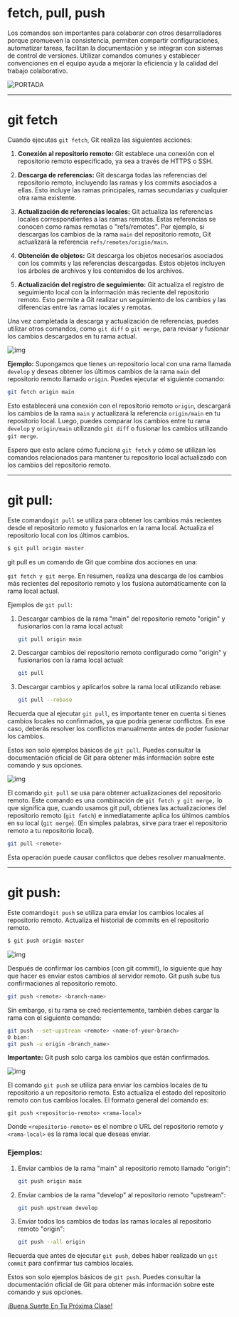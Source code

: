 # fetch, pull, push

Los comandos son importantes para colaborar con otros desarrolladores porque promueven la consistencia, permiten compartir configuraciones, automatizar tareas, facilitan la documentación y se integran con sistemas de control de versiones. Utilizar comandos comunes y establecer convenciones en el equipo ayuda a mejorar la eficiencia y la calidad del trabajo colaborativo.

![PORTADA](https://miro.medium.com/v2/resize:fit:1024/1*jS0a3S2-YZfaA-WJqLWUrQ.png)


---

# git fetch


Cuando ejecutas `git fetch`, Git realiza las siguientes acciones:

1. **Conexión al repositorio remoto:** Git establece una conexión con el repositorio remoto especificado, ya sea a través de HTTPS o SSH.

2. **Descarga de referencias:** Git descarga todas las referencias del repositorio remoto, incluyendo las ramas y los commits asociados a ellas. Esto incluye las ramas principales, ramas secundarias y cualquier otra rama existente.

3. **Actualización de referencias locales:** Git actualiza las referencias locales correspondientes a las ramas remotas. Estas referencias se conocen como ramas remotas o "refs/remotes". Por ejemplo, si descargas los cambios de la rama `main` del repositorio remoto, Git actualizará la referencia `refs/remotes/origin/main`.

4. **Obtención de objetos:** Git descarga los objetos necesarios asociados con los commits y las referencias descargadas. Estos objetos incluyen los árboles de archivos y los contenidos de los archivos.

5. **Actualización del registro de seguimiento:** Git actualiza el registro de seguimiento local con la información más reciente del repositorio remoto. Esto permite a Git realizar un seguimiento de los cambios y las diferencias entre las ramas locales y remotas.

Una vez completada la descarga y actualización de referencias, puedes utilizar otros comandos, como `git diff` o `git merge`, para revisar y fusionar los cambios descargados en tu rama actual.

![img](https://geekytheory.com/content/images/2021/11/git-fetch-vs-git-pull-diferencias.png)

**Ejemplo:**
Supongamos que tienes un repositorio local con una rama llamada `develop` y deseas obtener los últimos cambios de la rama `main` del repositorio remoto llamado `origin`. Puedes ejecutar el siguiente comando:

```bash
git fetch origin main
```

Esto establecerá una conexión con el repositorio remoto `origin`, descargará los cambios de la rama `main` y actualizará la referencia `origin/main` en tu repositorio local. Luego, puedes comparar los cambios entre tu rama `develop` y `origin/main` utilizando `git diff` o fusionar los cambios utilizando `git merge`.

Espero que esto aclare cómo funciona `git fetch` y cómo se utilizan los comandos relacionados para mantener tu repositorio local actualizado con los cambios del repositorio remoto.

---


# **git pull**:

 Este comando`git pull` se utiliza para obtener los cambios más recientes desde el repositorio remoto y fusionarlos en la rama local. Actualiza el repositorio local con los últimos cambios.

   ```bash
   $ git pull origin master
   ```

git pull es un comando de Git que combina dos acciones en una: 

`git fetch y git merge`. En resumen, realiza una descarga de los cambios más recientes del repositorio remoto y los fusiona automáticamente con la rama local actual.

Ejemplos de `git pull`:

1. Descargar cambios de la rama "main" del repositorio remoto "origin" y fusionarlos con la rama local actual:
   ```bash
   git pull origin main
   ```

2. Descargar cambios del repositorio remoto configurado como "origin" y fusionarlos con la rama local actual:
   ```bash
   git pull
   ```

3. Descargar cambios y aplicarlos sobre la rama local utilizando rebase:
   ```bash
   git pull --rebase
   ```

Recuerda que al ejecutar `git pull`, es importante tener en cuenta si tienes cambios locales no confirmados, ya que podría generar conflictos. En ese caso, deberás resolver los conflictos manualmente antes de poder fusionar los cambios.

Estos son solo ejemplos básicos de `git pull`. Puedes consultar la documentación oficial de Git para obtener más información sobre este comando y sus opciones.

![img](https://media.geeksforgeeks.org/wp-content/uploads/20220825165206/gitpull8.jpg)


El comando `git pull` se usa para obtener actualizaciones del repositorio remoto. Este comando es una combinación de `git fetch y git merge,` lo que significa que, cuando usamos git pull, obtienes las actualizaciones del repositorio remoto (`git fetch`) e inmediatamente aplica los últimos cambios en su local (`git merge`). (En simples palabras, sirve para traer el repositorio remoto a tu repositorio local).

```bash
git pull <remote>
```
Esta operación puede causar conflictos que debes resolver manualmente.

---

# **git push**:

 Este comando`git push` se utiliza para enviar los cambios locales al repositorio remoto. Actualiza el historial de commits en el repositorio remoto.

   ```bash
   $ git push origin master
   ```

![img](https://media.geeksforgeeks.org/wp-content/uploads/20220831170024/GitPush3.jpg)

Después de confirmar los cambios (con git commit), lo siguiente que hay que hacer es enviar estos cambios al servidor remoto. Git push sube tus confirmaciones al repositorio remoto.
```bash
git push <remote> <branch-name>
```
Sin embargo, si tu rama se creó recientemente, también debes cargar la rama con el siguiente comando:
```bash
git push --set-upstream <remote> <name-of-your-branch>
O bien:
git push -u origin <branch_name>
```
**Importante:** Git push solo carga los cambios que están confirmados.

![img](https://assets-global.website-files.com/61c02e339c11997e6926e3d9/61c2e47b4d436d4d1a382d76_5e2a1539b3437be8c9018c2f_cover-git-push-force2.png)


El comando `git push` se utiliza para enviar los cambios locales de tu repositorio a un repositorio remoto. Esto actualiza el estado del repositorio remoto con tus cambios locales. El formato general del comando es:

```
git push <repositorio-remoto> <rama-local>
```

Donde `<repositorio-remoto>` es el nombre o URL del repositorio remoto y `<rama-local>` es la rama local que deseas enviar.

### Ejemplos:

1. Enviar cambios de la rama "main" al repositorio remoto llamado "origin":
   ```bash
   git push origin main
   ```

2. Enviar cambios de la rama "develop" al repositorio remoto "upstream":
   ```bash
   git push upstream develop
   ```

3. Enviar todos los cambios de todas las ramas locales al repositorio remoto "origin":
   ```bash
   git push --all origin
   ```

Recuerda que antes de ejecutar `git push`, debes haber realizado un `git commit` para confirmar tus cambios locales.

Estos son solo ejemplos básicos de `git push`. Puedes consultar la documentación oficial de Git para obtener más información sobre este comando y sus opciones.

[¡Buena Suerte En Tu Próxima Clase!]()